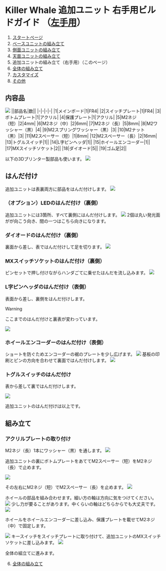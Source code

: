 
# Killer Whale 追加ユニット 右手用ビルドガイド （[左手用](../左手用/5_追加ユニット.md)）

1. [スタートページ](../README.md)
2. [ベースユニットの組み立て](../右手用/2_ベースユニット.md)
3. [側面ユニットの組み立て](../右手用/3_側面ユニット_トラックボール.md)
4. [天面ユニットの組み立て](../右手用/4_天面ユニット.md)
5. 追加ユニットの組み立て（右手用）（このページ）
6. [全体の組み立て](../右手用/6_全体の組み立て.md)
7. [カスタマイズ](../右手用/7_カスタマイズ.md)
8. [その他](../右手用/8_その他.md)

## 内容品
![](../img/5_add_r/5_1_contents.jpg)
||部品名|数||
|-|-|-|-|
|1|メインボード|1|FR4|
|2|スイッチプレート|1|FR4|
|3|ボトムプレート|1|アクリル|
|4|保護プレート|1|アクリル|
|5|M2ネジ（短）|2|4mm|
|6|M2ネジ（中）|2|6mm|
|7|M2ネジ（長）|5|8mm|
|8|M2ワッシャー（黒）|4|
|9|M2スプリングワッシャー（黒）|3|
|10|M2ナット（黒）|3|
|11|M2スペーサー（短）|1|8mm|
|12|M2スペーサー（長）|2|16mm|
|13|トグルスイッチ|1||
|14|L字ピンヘッダ|1||
|15|ホイールエンコーダー|1||
|17|MXスイッチソケット|2||
|18|ダイオード|5||
|19|ゴム足|2||


以下の3Dプリンター製部品も使います。
![](../img/5_add_r/IMG_3343.jpg)

## はんだ付け
追加ユニットは表裏両方に部品をはんだ付けします。
![](../img/5_add_r/5_2_overall.jpg)

### （オプション）LEDのはんだ付け（裏側）
追加ユニットには3箇所、すべて裏側にはんだ付けします。
![](../img/5_add_r/5_3_led.jpg)
2個は丸い発光面がが向こう向き、間の一つはこちら向きになります。

### ダイオードのはんだ付け（裏側）
裏面から差し、表ではんだ付けして足を切ります。
![](../img/5_add_r/5_4_diode.jpg)

### MXスイッチソケットのはんだ付け（裏側）
ピンセットで押し付けながらハンダごてに乗せたはんだを流し込みます。
![](../img/5_add_r/5_5_mx_socket.jpg)


### L字ピンヘッダのはんだ付け（表側）
表面から差し、裏側をはんだ付けします。

> [!WARNING]
> ここまでのはんだ付けと裏表が変わっています。

![](../img/5_add_r/5_6_angle_pin_header.jpg)

### ホイールエンコーダーのはんだ付け（表側）
ショートを防ぐためエンコーダーの裾のプレートを少し広げます。
![](../img/c_whell.jpg)
基板の印刷とピンの方向を合わせて裏面ではんだ付けします。
![](../img/5_add_r/5_7_encoder.jpg)

### トグルスイッチのはんだ付け
表から差して裏ではんだ付けします。

![](../img/5_add_r/5_8_toggle.jpg)

追加ユニットのはんだ付けは以上です。

## 組み立て
### アクリルプレートの取り付け
M2ネジ（長）1本にワッシャー（黒）を通します。
![](../img/5_add_r/5_9_screw.jpg)

追加ユニットの裏にボトムプレートをあててM2スペーサー（短）をM2ネジ（長）で止めます。

![](../img/5_add_r/5_10_bottom.jpg)

その左右にM2ネジ（短）でM2スペーサー（長）を止めます。
![](../img/5_add_r/5_11_spacer.jpg)



ホイールの部品を組み合わせます。細い方の軸は方向に気をつけてください。
![](../img/3_4_wheel_r/IMG_3348.jpg)
少し力が要ることがあります。中くらいの軸はどちらからでも大丈夫です。
![](../img/3_4_wheel_r/IMG_3351.jpg)

ホイールをホイールエンコーダーに差し込み、保護プレートを載せてM2ネジ（中）で固定します。

![](../img/5_add_r/5_12_acrylic.jpg)
キースイッチをスイッチプレートに取り付けて、追加ユニットのMXスイッチソケットに差し込みます。
![](../img/5_add_r/5_13_complete.jpg)

全体の組立てに進みます。

6. [全体の組み立て](../右手用/6_全体の組み立て.md)
